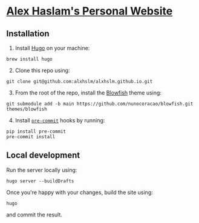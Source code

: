 # [Alex Haslam's Personal Website](https://alxhslm.github.io/)

## Installation

1. Install [Hugo](https://gohugo.io/) on your machine:

```
brew install hugo
```

2. Clone this repo using:

```
git clone git@github.com:alxhslm/alxhslm.github.io.git
```

3. From the root of the repo, install the [Blowfish](https://blowfish.page/) theme using:

```
git submodule add -b main https://github.com/nunocoracao/blowfish.git themes/blowfish
```

4. Install [`pre-commit`](https://pre-commit.com/) hooks by running:

```
pip install pre-commit
pre-commit install
```

## Local development

Run the server locally using:

```
hugo server --buildDrafts
```

Once you're happy with your changes, build the site using:

```
hugo
```

and commit the result.
